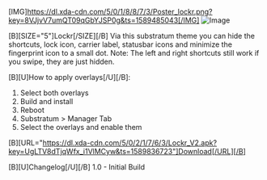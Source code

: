[IMG]https://dl.xda-cdn.com/5/0/1/8/8/7/3/Poster_lockr.png?key=8VJjvV7umQT09qGbYJSP0g&ts=1589485043[/IMG]
![Image](https://dl.xda-cdn.com/5/0/1/8/8/7/3/Poster_lockr.png?key=8VJjvV7umQT09qGbYJSP0g&ts=1589485043)


[B][SIZE="5"]Lockr[/SIZE][/B]
Via this substratum theme you can hide the shortcuts, lock icon, carrier label, statusbar icons and minimize the fingerprint icon to a small dot.
Note: The left and right shortcuts still work if you swipe, they are just hidden.

[B][U]How to apply overlays[/U][/B]:
1. Select both overlays
2. Build and install
3. Reboot
4. Substratum > Manager Tab
5. Select the overlays and enable them

[B][URL="https://dl.xda-cdn.com/5/0/2/1/7/6/3/Lockr_V2.apk?key=UgLTV8dTjqWfx_i1VlMCyw&ts=1589836723"]Download[/URL][/B]

[B][U]Changelog[/U][/B]
1.0 - Initial Build

